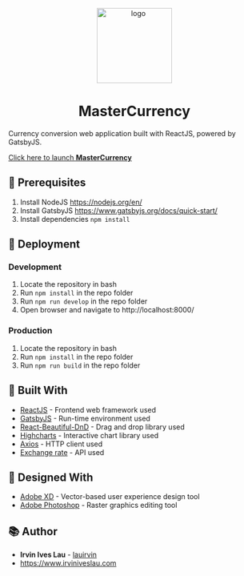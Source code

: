 <p align="center">
  <a href="https://www.mastercurrency.irviniveslau.com">
    <img alt="logo" src="https://i.imgur.com/Uufplso.png" width="150" />
  </a>
</p>
<h1 align="center">
  MasterCurrency
</h1>

Currency conversion web application built with ReactJS, powered by GatsbyJS.

[Click here to launch **MasterCurrency**](https://mastercurrency.irviniveslau.com/)

## 🧰 Prerequisites

1. Install NodeJS https://nodejs.org/en/
2. Install GatsbyJS https://www.gatsbyjs.org/docs/quick-start/
3. Install dependencies `npm install`

## 🚀 Deployment

### Development

1. Locate the repository in bash
2. Run `npm install` in the repo folder
3. Run `npm run develop` in the repo folder
4. Open browser and navigate to http://localhost:8000/

### Production

1. Locate the repository in bash
2. Run `npm install` in the repo folder
3. Run `npm run build` in the repo folder

## 👷 Built With

- [ReactJS](https://reactjs.org/) - Frontend web framework used
- [GatsbyJS](https://www.gatsbyjs.org/) - Run-time environment used
- [React-Beautiful-DnD](https://react-beautiful-dnd.netlify.com) - Drag and drop library used
- [Highcharts](https://www.highcharts.com/) - Interactive chart library used
- [Axios](https://github.com/axios/axios) - HTTP client used
- [Exchange rate](https://exchangeratesapi.io) - API used

## 🎨 Designed With

- [Adobe XD](https://www.adobe.com/products/xd.html?promoid=PYPVQ3HN&mv=other) - Vector-based user experience design tool
- [Adobe Photoshop](https://www.adobe.com/products/photoshop.html?promoid=PC1PQQ5T&mv=other) - Raster graphics editing tool

## 📚 Author

- **Irvin Ives Lau** - [lauirvin](https://github.com/lauirvin)
- https://www.irviniveslau.com

